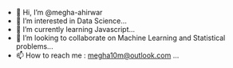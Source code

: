 - 👋 Hi, I’m @megha-ahirwar
- 👀 I’m interested in Data Science...
- 🌱 I’m currently learning Javascript...
- 💞️ I’m looking to collaborate on Machine Learning and Statistical problems...
- 📫 How to reach me : megha10m@outlook.com ...

<!---
megha-ahirwar/megha-ahirwar is a ✨ special ✨ repository because its `README.md` (this file) appears on your GitHub profile.
You can click the Preview link to take a look at your changes.
--->
